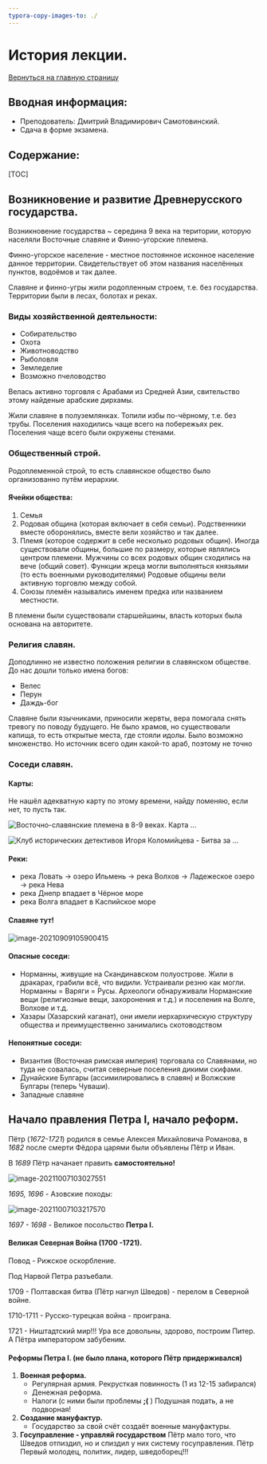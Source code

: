 ```yaml
---
typora-copy-images-to: ./
---
```


# **История лекции.**

[Вернуться на главную страницу](/)

## Вводная информация:

* Преподователь: Дмитрий Владимирович Самотовинский.
* Сдача в форме экзамена.

## Содержание:

[TOC]

## **Возникновение и развитие Древнерусского государства.**

Возникновение государства ~ середина 9 века на територии, которую населяли Восточные славяне и Финно-угорские племена.

Финно-угорское население - местное постоянное исконное население данное территории. Свидетельствует об этом названия населённых пунктов, водоёмов и так далее.

Славяне и финно-угры жили родопленным строем, т.е. без государства. Территории были в лесах, болотах и реках. 

### Виды хозяйственной деятельности:

* Собирательство
* Охота
* Животноводство
* Рыболовля
* Земледелие
* Возможно пчеловодство

Велась активно торговля с Арабами из Средней Азии, свительство этому найденые арабские дирхамы.

Жили славяне в полуземлянках. Топили избы по-чёрному, т.е. без трубы. Поселения находились чаще всего на побережьях рек. Поселения чаще всего были окружены стенами.

### Общественный строй.

Родоплеменной строй, то есть славянское общество было организованно путём иерархии.

#### Ячейки общества:

1. Семья
2. Родовая община (которая включает в себя семьи). Родственники вместе оборонялись, вместе вели хозяйство и так далее.
3. Племя (которое содержит в себе несколько родовых общин). Иногда существовали общины, большие по размеру, которые являлись центром племени. Мужчины со всех родовых общин сходились на вече (общий совет). Функции жреца могли выполняться князьями (то есть военными руководителями)
   Родовые общины вели активную торговлю между собой.
4. Союзы племён назывались именем предка или названием местности.

В племени были существовали старшейшины, власть которых была основана на авторитете.

### Религия славян.

Доподлинно не известно положения религии в славянском обществе. До нас дошли только имена богов:

* Велес
* Перун
* Даждь-бог

Славяне были язычниками, приносили жервты, вера помогала снять тревогу по поводу будущего. Не было храмов, но существовали капища, то есть открытые места, где стояли идолы. 
Было возможно множенство. Но источник всего один какой-то араб, поэтому не точно

### Соседи славян.

#### Карты:

Не нашёл адекватную карту по этому времени, найду поменяю, если нет, то пусть так.

![Восточно-славянские племена в 8-9 веках. Карта ...](https://external-content.duckduckgo.com/iu/?u=https%3A%2F%2Fi.pinimg.com%2Foriginals%2F17%2F48%2Fa6%2F1748a6922413cfaf51d78e5293ccde2b.png&f=1&nofb=1)

![Клуб исторических детективов Игоря Коломийцева - Битва за ...](https://external-content.duckduckgo.com/iu/?u=http%3A%2F%2Fkdet.ucoz.ru%2FPicture%2FSkif%2Fs079.png&f=1&nofb=1)

#### Реки:

* река Ловать -> озеро Ильмень -> река Волхов ->  Ладежеское озеро -> река Нева 
* река Днепр впадает в Чёрное море
* река Волга впадает в Каспийское море

#### Славяне тут!

![image-20210909105900415](/home/semen/snap/typora/42/.config/Typora/typora-user-images/image-20210909105900415.png)

#### Опасные соседи:

* Норманны, живущие на Скандинавском полуострове. Жили в дракарах, грабили всё, что видили. Устраивали резню как могли. Норманны = Варяги = Русы. Археологи обнаруживали Норманские вещи (религиозные вещи, захоронения и т.д.) и поселения на Волге, Волхове и т.д.
* Хазары (Хазарский каганат), они имели иерхархическую структуру общества и преимущественно занимались скотоводством

#### Непонятные соседи:

* Византия (Восточная римская империя) торговала со Славянами, но туда не совалась, считая северные поселения дикими скифами.
* Дунайские Булгары (ассимилировались в славян) и Волжские Булгары (теперь Чуваши).
* Западные славяне

## Начало правления Петра I, начало реформ.

Пётр (*1672-1721*) родился в семье Алексея Михайловича Романова, в *1682* после смерти Фёдора царями были объявлены Пётр и Иван.

В *1689* Пётр начанает править **самостоятельно!**

![image-20211007103027551](/home/semen/snap/typora/42/.config/Typora/typora-user-images/image-20211007103027551.png)

*1695, 1696* - Азовские походы:

<img src="/home/semen/snap/typora/42/.config/Typora/typora-user-images/image-20211007103217570.png" alt="image-20211007103217570" style="zoom:100%;" />

*1697 - 1698* - Великое посольство **Петра I.**

#### Великая Северная Война (1700 -1721).

Повод - Рижское оскорбление.

Под Нарвой Петра разъебали.

1709 - Полтавская битва (Пётр нагнул Шведов) - перелом в Северной войне.

1710-1711 - Русско-турецкая война - проиграна.

1721 - Ништадтский мир!!! Ура все довольны, здорово, построим Питер. А Пётра императором забубеним.

#### Реформы Петра I. (не было плана, которого Пётр придерживался)

1. **Военная реформа.**
   * Регулярная армия.
     Рекрусткая повинность (1 из 12-15 забирался)
   * Денежная реформа.
   * Налоги (с ними были проблемы **;(**  )
     Подушная подать, а не подворная!
2. **Создание мануфактур.**
   * Государство за свой счёт создаёт военные мануфактуры.
3. **Госуправление - управляй государством**
   Пётр мало того, что Шведов отпиздил, но и спиздил у них систему госуправления. Пётр Первый молодец, политик, лидер, шведоборец!!!

